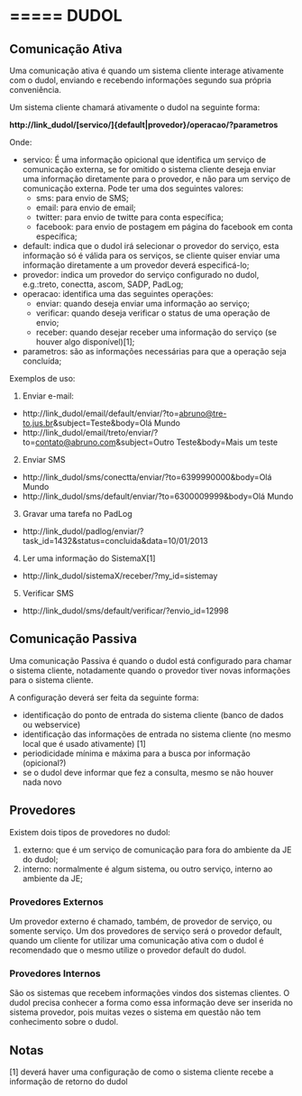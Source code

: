 =====
DUDOL
=====

Comunicação Ativa
----------------------

Uma comunicação ativa é quando um sistema cliente interage ativamente com o dudol, enviando e recebendo informações segundo sua própria conveniência.

Um sistema cliente chamará ativamente o dudol na seguinte forma:

**http://link_dudol/[servico/]{default|provedor}/operacao/?parametros**

Onde:

- servico: É uma informação opicional que identifica um serviço de comunicação externa, se for omitido o sistema cliente deseja enviar uma informação diretamente para o provedor, e não para um serviço de comunicação externa. Pode ter uma dos seguintes valores:
  - sms: para envio de SMS;
  - email: para envio de email;
  - twitter: para envio de twitte para conta específica;
  - facebook: para envio de postagem em página do facebook em conta específica;
- default: indica que o dudol irá selecionar o provedor do serviço, esta informação só é válida para os serviços, se cliente quiser enviar uma informação diretamente a um provedor deverá especificá-lo;
- provedor: indica um provedor do serviço configurado no dudol, e.g.:treto, conectta, ascom, SADP, PadLog;
- operacao: identifica uma das seguintes operações:
  - enviar: quando deseja enviar uma informação ao serviço;
  - verificar: quando deseja verificar o status de uma operação de envio;
  - receber: quando desejar receber uma informação do serviço (se houver algo disponível)[1];
- parametros: são as informações necessárias para que a operação seja concluída;

Exemplos de uso:

1. Enviar e-mail:
  - http://link_dudol/email/default/enviar/?to=abruno@tre-to.jus.br&subject=Teste&body=Olá Mundo
  - http://link_dudol/email/treto/enviar/?to=contato@abruno.com&subject=Outro Teste&body=Mais um teste
2. Enviar SMS
  - http://link_dudol/sms/conectta/enviar/?to=6399990000&body=Olá Mundo
  - http://link_dudol/sms/default/enviar/?to=6300009999&body=Olá Mundo
3. Gravar uma tarefa no PadLog
  - http://link_dudol/padlog/enviar/?task_id=1432&status=concluida&data=10/01/2013
4. Ler uma informação do SistemaX[1]
  - http://link_dudol/sistemaX/receber/?my_id=sistemay
5. Verificar SMS
  - http://link_dudol/sms/default/verificar/?envio_id=12998

Comunicação Passiva
--------------------

Uma comunicação Passiva é quando o dudol está configurado para chamar o sistema cliente, notadamente quando o provedor tiver novas informações para o sistema cliente.

A configuração deverá ser feita da seguinte forma:
- identificação do ponto de entrada do sistema cliente (banco de dados ou webservice)
- identificação das informações de entrada no sistema cliente (no mesmo local que é usado ativamente) [1]
- periodicidade mínima e máxima para a busca por informação (opicional?)
- se o dudol deve informar que fez a consulta, mesmo se não houver nada novo

Provedores
----------

Existem dois tipos de provedores no dudol:

1. externo: que é um serviço de comunicação para fora do ambiente da JE do dudol;
2. interno: normalmente é algum sistema, ou outro serviço, interno ao ambiente da JE;

### Provedores Externos

Um provedor externo é chamado, também, de provedor de serviço, ou somente serviço. Um dos provedores de serviço será o provedor default, quando um cliente for utilizar uma comunicação ativa com o dudol é recomendado que o mesmo utilize o provedor default do dudol.

### Provedores Internos

São os sistemas que recebem informações vindos dos sistemas clientes. O dudol precisa conhecer a forma como essa informação deve ser inserida no sistema provedor, pois muitas vezes o sistema em questão não tem conhecimento sobre o dudol.

Notas
-----
[1] deverá haver uma configuração de como o sistema cliente recebe a informação de retorno do dudol
